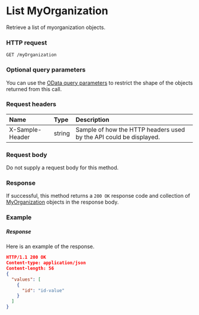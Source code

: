 # List MyOrganization

Retrieve a list of myorganization objects.
### HTTP request
```http
GET /myOrganization
```
### Optional query parameters
You can use the [OData query parameters](odata-optional-query-parameters.md) to restrict the shape of the objects returned from this call.
### Request headers
| Name       | Type | Description|
|:-----------|:------|:----------|
| X-Sample-Header  | string  | Sample of how the HTTP headers used by the API could be displayed.|

### Request body
Do not supply a request body for this method.
### Response
If successful, this method returns a `200 OK` response code and collection of [MyOrganization](../resources/myorganization.md) objects in the response body.
### Example
##### Response
Here is an example of the response.
```json
HTTP/1.1 200 OK
Content-type: application/json
Content-length: 56
{
  "values": [
    {
      "id": "id-value"
    }
  ]
}
```

<!-- uuid: f7b603b2-b54b-4b83-81f3-7d4ae2ba74fd
2015-10-12 23:19:39 UTC -->